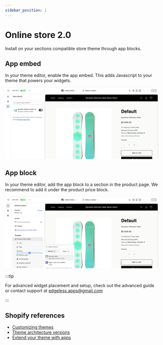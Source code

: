 ```yaml
---
sidebar_position: 1
---
```


# Online store 2.0

Install on your sections compatible store theme through app blocks.

## App embed

In your theme editor, enable the app embed. This adds Javascript to your theme that powers your widgets.

![App embed](./img/app-embed.png)

## App block

In your theme editor, add the app block to a section in the product page. We recommend to add it under the product price block.

![App block](./img/app-block.png)

:::tip

For advanced widget placement and setup, check out the advanced guide or contact support at [edgeless.apps@gmail.com](mailto:edgeless.apps@gmail.com)

:::

## Shopify references

- [Customizing themes](https://help.shopify.com/en/manual/online-store/themes/customizing-themes)
- [Theme architecture versions](https://help.shopify.com/en/manual/online-store/themes/managing-themes/versions)
- [Extend your theme with apps](https://help.shopify.com/en/manual/online-store/themes/theme-structure/extend/apps)
